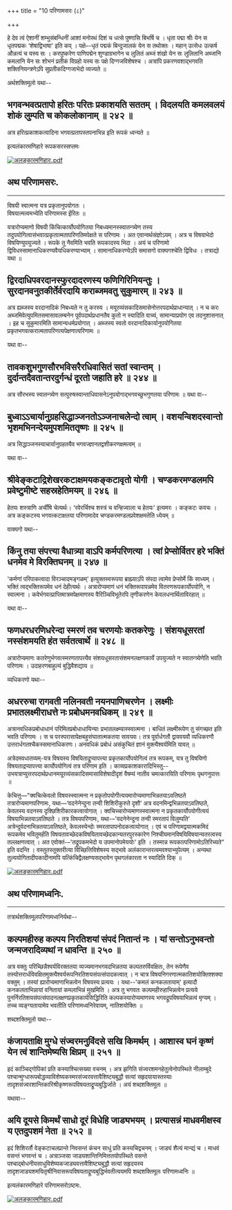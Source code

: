 +++
title = "10 परिणामसरः (८)"

+++


हे देव त्वं ऐशानीं शम्भुसंबन्धिनीं आशां मनोरथं दिशं च धत्से पुष्णासि
बिभर्षि च । धृता पद्मा श्रीः येन स धृतपद्मकः ‘शेषाद्विभाषा' इति कप् ।
पक्षे–-धृतं पद्मकं बिन्दुजालकं येन स तथोक्तः । महान् उत्सेधः उत्कर्ष
औन्नत्यं च यस्य सः । करपुष्करेण पाणिपद्मेन शुण्डाग्रभागेन च लुलितं अब्जं
शंखो येन सः लुलितानि अब्जानि कमलानि येन सः शोभनं प्रतीकं विग्रहो यस्य सः
पक्षे दिग्गजविशेषश्च । अत्रापि प्रकरणवशाद्भगवति शक्तिनियन्त्रणेऽपि
सुप्रतीकदिग्गजाभेदो व्यज्यते ॥

अर्थशक्तिमूलो यथा--



## भगवन्भवत्प्रतापो हरितः परितः प्रकाशयति सततम् । विदलयति कमलवलयं शोकं लुम्पति च कोकलोकानाम् ॥ २४२ ॥

अत्र हरित्प्रकाशकत्वादिना भगवत्प्रतापस्तपनाभिन्न इति रूपकं ध्वन्यते ॥

इत्यलंकारमणिहारे रूपकसरस्सप्तमः

[![अलङ्कारमणिहारः.pdf](//upload.wikimedia.org/wikisource/sa/thumb/3/3b/%E0%A4%85%E0%A4%B2%E0%A4%99%E0%A5%8D%E0%A4%95%E0%A4%BE%E0%A4%B0%E0%A4%AE%E0%A4%A3%E0%A4%BF%E0%A4%B9%E0%A4%BE%E0%A4%B0%E0%A4%83.pdf/page150-390px-%E0%A4%85%E0%A4%B2%E0%A4%99%E0%A5%8D%E0%A4%95%E0%A4%BE%E0%A4%B0%E0%A4%AE%E0%A4%A3%E0%A4%BF%E0%A4%B9%E0%A4%BE%E0%A4%B0%E0%A4%83.pdf.jpg)](/w/index.php?title=%E0%A4%B8%E0%A4%9E%E0%A5%8D%E0%A4%9A%E0%A4%BF%E0%A4%95%E0%A4%BE:%E0%A4%85%E0%A4%B2%E0%A4%99%E0%A5%8D%E0%A4%95%E0%A4%BE%E0%A4%B0%E0%A4%AE%E0%A4%A3%E0%A4%BF%E0%A4%B9%E0%A4%BE%E0%A4%B0%E0%A4%83.pdf&page=150)



## अथ परिणामसरः.

------------------------------------------------------------------------



विषयी स्वात्मना यत्र प्रकृतानुपयोगतः ।  
विषयात्मत्वमभ्येति परिणामस्स ईरितः ॥

यत्रारोप्यमाणो विषयी किंचित्कार्योपयोगितया निबध्यमानस्स्वातन्त्र्येण
तस्य तदुपयोगित्वासंभवात्प्रकृतात्मतापरिणतिमपेक्षते स परिणामः । अत
एवान्वर्थसंज्ञोऽयम् । अत्र च विषयाभेदो विषयिण्युपयुज्यते । रूपके तु
नैवमिति भवति रूपकादस्य भिदा । अयं च परिणामो
द्विविधस्सामानाधिकरण्यवैयधिकरण्याभ्याम् । सामानाधिकरण्येऽपि समासगो
वाक्यगश्चेति द्विविधः । तत्राद्यो यथा ॥



## द्विरदाधिपवरदानस्फुरदादरणस्य फणिगिरिनियन्तुः । सुरदानवनुतकीर्तेर्वरदायि कराब्जमवतु सुकुमारम् ॥ २४३ ॥

अत्र ह्यब्जस्य वरदानादिकं निबध्यते न तु करस्य ।
मयूरव्यंसकादिसमासेनोत्तरपदार्थप्राधान्यात् । न च करः
अब्जमिवेत्युपमितसमासावलम्बनेन पूर्वपदार्थप्रधानतैव कुतो न स्यादिति
वाच्यं, सामान्याप्रयोग एव तदनुशासनात् । इह च सुकुमारमिति
सामान्यधर्मप्रयोगात् । अब्जस्य स्वतो वरदानादिकार्यानुपयोगितया
प्रकृतभगवत्करात्मतापरिणत्यपेक्षणात्परिणामः ॥

यथा वा--




## तावकशुभगुणसौरभविसरैरधिवासितं सतां स्वान्तम् । दुर्दान्तदैवतान्तरदुर्गन्धं दूरतो जहाति हरे ॥ २४४ ॥

अत्र सौरभस्य स्वातन्त्र्येण
सत्पुरुषस्वान्ताधिवासनेऽनुपयोगाद्भगवच्छुभगुणतया परिणामः ॥ यथा वा--



## बुध्वाऽऽचार्यानुग्रहसिद्धाञ्जनतोऽञ्जनाचलेन्दो त्वाम् । वशयन्विशदस्वान्तो भृशमभिनन्देयमुपशमिततृष्णः ॥ २४५ ॥

अत्र सिद्धाञ्जनस्याचार्यानुग्रहतयैव भगवज्ज्ञानतद्वशीकरणक्षमत्वम् ॥

यथा वा--



## श्रीवेङ्कटाद्रिशेखरकटाक्षमयकङ्कटावृतो योगी । चण्डकरमण्डलमपि प्रवेष्टुमीष्टे सहस्रहेतिमयम् ॥ २४६ ॥

हेतयः शस्त्राणि अर्चींषि चेत्यर्थः। ‘रवेरर्चिश्च शस्त्रं च वन्हिज्वाला
च हेतयः' इत्यमरः । कङ्कटः कवचः । अत्र कङ्कटस्य भगवत्कटाक्षतया परिणामादेव
चण्डकरमण्डलप्रवेशक्षमतेति ध्येयम् ॥

वाक्यगो यथा--



## किंनु तया संपत्त्या वैधात्र्या वाऽपि कर्मपरिणत्या । त्वां प्रेप्सोर्वितर हरे भक्तिं धनमेव मे विरक्तिघनम् ॥ २४७ ॥

'कर्मणां परिपाकत्वादा विरञ्चादमङ्गळम्' इत्युक्तस्वरूपया ब्राह्म्याऽपि
संपदा त्वामेव प्रेप्सोर्मे किं साध्यम् । भक्तिं त्वद्भक्तिरूपमेव धनं
देहीत्यर्थः । अत्रारोप्यमाणं धनं भक्तिरूपापन्नमेव वितरणरूपकार्योपयोगि, न
स्वात्मना । कवेर्भगवत्प्राप्तिमात्रमपेक्षमाणस्य वैरिञ्चिविभूतेरपि
तृणीकरणेन केवलधनार्थिताविरहात् ॥

यथा वा--



## फणधरधरणिधरेन्दा स्मरणं तव चरणयोः कतकरेणुः । संशयधूसरतां नस्संशमयति हंत सर्वतत्वार्थे ॥ २४८ ॥

अत्रारोप्यमाणः कतरेणुर्भगवत्स्मरणतापत्त्यैव संशयधूसरतासंशमनलक्षणकार्ये
उपयुज्यते न स्वातन्त्र्येणेति भवति परिणामः । उदाहरणबाहुल्यं
बुद्धिवैशद्याय ॥

व्यधिकरणो यथा--



## अधररुचा रागवती नलिनवती नयनपाणिचरणेन । लक्ष्मीः प्रभातलक्ष्मीराधत्ते नः प्रबोधमनवधिकम् ॥ २४९ ॥

अत्रानवधिकप्रबोधाधानं परिमितप्रबोधाधायिन्याः प्रभातलक्ष्म्यास्स्वात्मना
। बाधितं लक्ष्मीरूपेण तु संगच्छत इति भवति परिणामः । स च
परस्परासापेक्षबहुसंघातात्मकतया सावयवः। तत्र पूर्वार्धगतौ द्वाववयवौ
व्यधिकरणौ उत्तरार्धगतश्चैकस्समानाधिकरणः। अनवधिकं प्रबोधं असंकुचितं
ज्ञानं मुक्त्यैश्वर्यमिति यावत् ॥

अत्रेदमवधातव्यम्-यत्र विषयस्य विषयिताद्रूप्यापत्त्या
प्रकृतकार्योपयोगित्वं तत्र रूपकम्, यत्र तु विषयिणो विषयताद्रप्यापत्त्या
कार्योपयोगित्वं तत्र परिणाम इति । काव्यप्रकाशकारादिभिस्तु--
उभयत्राप्युत्तरपदार्थप्रधानमयूरव्यंसकादिसमासाविशेषादीदृशं वैषम्यं नातीव
चमत्कारयिति परिणामः पृथगनुपात्तः ॥

केचित्तु—"क्वचित्केवलो विषयस्स्वात्मना न
प्रकृतोपयोगीत्ययमारोप्यमाणाभिन्नतयाऽवतिष्ठते तत्रारोप्यमाणपरिणामः,
यथा—‘वदनेनेन्दुना तन्वी शिशिरीकुरुते दृशौ’ अत्र
वदनमिन्द्वभिन्नतयाऽवतिष्ठते, केवलस्य वदनस्य दृक्छिशिरीकारकत्वायोगात् ।
क्वचिच्चारोप्यमाणस्स्वात्मना न प्रकृतकार्योपयोगीत्ययं
विषयाभिन्नतयाऽवतिष्ठते । तत्र विषयपरिणामः, यथा-–'वदनेनेन्दुना तन्वी
स्मरतापं विलुम्पति' अत्रेन्दुर्वदनाभिन्नतयाऽवतिष्ठते, केवलस्येन्दोः
स्मरतापापनोदकत्वायोगात् । एवं च परिणामद्वयात्मकमिदं रूपकमेव भवितुमर्हति
विषयतावच्छेदकविषयितावच्छेदकान्यतरपुरस्कारेण
निश्चीयमानविषयिविषयान्यतरत्वस्य तल्लक्षणत्वात् । अत
एवोक्तं-–'तद्रूपकमभेदो य उपमानोपमेययोः' इति । तस्मान्न
रूपकात्परिणामोऽतिरिच्यते” इति वदन्ति । वस्तुतस्तूक्तरीत्या
विच्छित्तिविशेषस्य सद्भावे अलंकारान्तरत्वमवश्याभ्युपेत्यम् । अन्यथा
तुल्ययोगितादीपकादीनामपि यत्किंचिद्वैलक्षण्यसद्भावेन पृथगलंकारता न
स्यादिति दिक् ॥

[![अलङ्कारमणिहारः.pdf](//upload.wikimedia.org/wikisource/sa/thumb/3/3b/%E0%A4%85%E0%A4%B2%E0%A4%99%E0%A5%8D%E0%A4%95%E0%A4%BE%E0%A4%B0%E0%A4%AE%E0%A4%A3%E0%A4%BF%E0%A4%B9%E0%A4%BE%E0%A4%B0%E0%A4%83.pdf/page154-392px-%E0%A4%85%E0%A4%B2%E0%A4%99%E0%A5%8D%E0%A4%95%E0%A4%BE%E0%A4%B0%E0%A4%AE%E0%A4%A3%E0%A4%BF%E0%A4%B9%E0%A4%BE%E0%A4%B0%E0%A4%83.pdf.jpg)](/w/index.php?title=%E0%A4%B8%E0%A4%9E%E0%A5%8D%E0%A4%9A%E0%A4%BF%E0%A4%95%E0%A4%BE:%E0%A4%85%E0%A4%B2%E0%A4%99%E0%A5%8D%E0%A4%95%E0%A4%BE%E0%A4%B0%E0%A4%AE%E0%A4%A3%E0%A4%BF%E0%A4%B9%E0%A4%BE%E0%A4%B0%E0%A4%83.pdf&page=154)



## अथ परिणामध्वनिः.

------------------------------------------------------------------------

तत्रार्थशक्तिमूलपरिणामध्वनिर्यथा--



## कल्पमहीरुह कल्पय निरतिशयां संपदं नितान्तं नः । यां सन्तोऽनुभवन्तो जन्मजरादिव्यथां न धावन्ति ॥ २५० ॥

अत्र वक्तुः परिच्छिन्नैश्वर्यविरक्ततया व्यज्यमानभगवदभिन्नतया
कल्पतरुर्विवक्षितः, तेन रूपेणैव
तस्योत्तरार्धविवक्षितमुक्त्यैश्वर्यरूपनिरतिशयसंपत्संपादकत्वात् । न चात्र
विषयनिगरणात्मकातिशयोक्तिश्शक्या वक्तुम् । तस्यां ह्यारोप्यमाणाभिन्नत्वेन
विषयस्य प्रत्ययः । यथा--'कमलं कनकलतायाम्' इत्यादौ कनकलताभिन्नायां
वनितायां कमलाभिन्नं मुखमिति । अत्र तु भगवतः कल्पमहीरुहाभिन्नत्वेन
प्रत्यये पुनर्निरतिशयसंपत्संपादनलक्षणप्रकृतकार्यसिद्धिरिति
कल्पकस्यारोप्यमाणस्य भगवद्रूपविषयाभिन्नत्वं मृग्यम् । तच्च
व्यङ्ग्यतायामेव भवतीति परिणामध्वनिरेवायम्, नातिशयोक्तिः ॥

शब्दशक्तिमूलो यथा--



## कंजायताक्षि मुग्धे संज्वरमनुविंदसे सखि किमर्थम् । आशास्व घनं कृष्णं येन त्वं शान्तिमेष्यसि क्षिप्रम् ॥ २५१ ॥

इदं काञ्चिद्गोपिकां प्रति कस्याश्चित्सख्या वचनम् । अत्र झगिति
संज्वरशमनहेतुत्वेनोपस्थिते नीलाम्बुदे
पश्चान्मुग्धारूपबोद्धव्याविशेष्यकस्मरसंज्वरवत्तावैशिष्ट्यबुद्धौ सत्यां
सहृदयायास्तस्याः
तादृशसंज्वरशान्तिकारिश्रीकृष्णरूपविषयताद्रूप्यबुद्धिर्जाते । अयं
शब्दशक्तिमूलः ॥

यथावा--



## अयि दूयसे किमर्थं साधो दूरं विधेहि जाड्यभयम् । प्रत्यासन्नं माधवमीक्षस्व य एतदुपशमं नेता ॥ २५२ ॥

इदं शिशिरर्तौ वेङ्कटाचलप्रान्ते निवसन्तं कंचन साधुं प्रति कस्यचिद्वचनम्
। जाड्यं शैत्यं मान्द्यं च । माधवं वसन्तं भगवन्तं च । अत्राञ्जसा
जाड्यशान्तिनिमित्ततयोपस्थिते वसन्ते
पश्चाद्बोधनीयसा‌धुविशेष्यकजाड्यवत्तावैशिष्ट्यबुद्धौ सत्यां सहृदयस्य
तादृशजाड्यशमयितृश्रीनिवासरूपविषयताद्रूप्यबुद्धिर्भवतीत्ययमपि
शब्दशक्तिमूलः परिणामध्वनिः ॥

इत्यलंकारमणिहारे परिणामसरोऽष्टमः.

[![अलङ्कारमणिहारः.pdf](//upload.wikimedia.org/wikisource/sa/thumb/3/3b/%E0%A4%85%E0%A4%B2%E0%A4%99%E0%A5%8D%E0%A4%95%E0%A4%BE%E0%A4%B0%E0%A4%AE%E0%A4%A3%E0%A4%BF%E0%A4%B9%E0%A4%BE%E0%A4%B0%E0%A4%83.pdf/page156-390px-%E0%A4%85%E0%A4%B2%E0%A4%99%E0%A5%8D%E0%A4%95%E0%A4%BE%E0%A4%B0%E0%A4%AE%E0%A4%A3%E0%A4%BF%E0%A4%B9%E0%A4%BE%E0%A4%B0%E0%A4%83.pdf.jpg)](/w/index.php?title=%E0%A4%B8%E0%A4%9E%E0%A5%8D%E0%A4%9A%E0%A4%BF%E0%A4%95%E0%A4%BE:%E0%A4%85%E0%A4%B2%E0%A4%99%E0%A5%8D%E0%A4%95%E0%A4%BE%E0%A4%B0%E0%A4%AE%E0%A4%A3%E0%A4%BF%E0%A4%B9%E0%A4%BE%E0%A4%B0%E0%A4%83.pdf&page=156)

